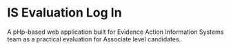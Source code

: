 # IS Evaluation Log In

 A pHp-based web application built for Evidence Action Information Systems team as a practical evaluation for Associate level candidates.
